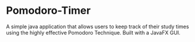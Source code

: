 # Pomodoro-Timer
A simple java application that allows users to keep track of their study times using the highly effective Pomodoro Technique. Built with a JavaFX GUI.

